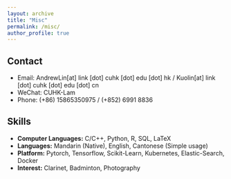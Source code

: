```yaml
---
layout: archive
title: "Misc"
permalink: /misc/
author_profile: true
---
```


## Contact

* Email: AndrewLin[at] link [dot] cuhk [dot] edu [dot] hk / Kuolin[at] link [dot] cuhk [dot] edu [dot] cn
* WeChat: CUHK-Lam
* Phone: (+86) 15865350975 / (+852) 6991 8836

## Skills

* <b>Computer Languages:</b> C/C++, Python, R, SQL, LaTeX
* <b>Languages:</b> Mandarin (Native), English, Cantonese (Simple usage)
* <b>Platform:</b> Pytorch, Tensorflow, Scikit-Learn, Kubernetes, Elastic-Search, Docker
* <b>Interest:</b> Clarinet, Badminton, Photography
